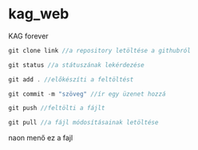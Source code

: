 # kag_web
KAG forever 
```js
git clone link //a repository letöltése a githubról

git status //a státuszának lekérdezése

git add . //előkészíti a feltöltést

git commit -m "szöveg" //ír egy üzenet hozzá

git push //feltölti a fájlt

git pull //a fájl módosításainak letöltése
```
naon menő ez a fajl

